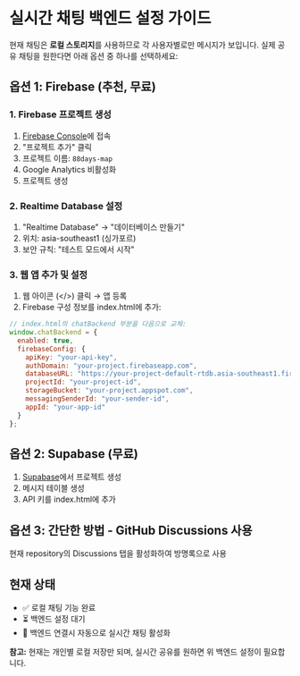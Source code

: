 # 실시간 채팅 백엔드 설정 가이드

현재 채팅은 **로컬 스토리지**를 사용하므로 각 사용자별로만 메시지가 보입니다.
실제 공유 채팅을 원한다면 아래 옵션 중 하나를 선택하세요:

## 옵션 1: Firebase (추천, 무료)

### 1. Firebase 프로젝트 생성
1. [Firebase Console](https://console.firebase.google.com/)에 접속
2. "프로젝트 추가" 클릭
3. 프로젝트 이름: `88days-map`
4. Google Analytics 비활성화
5. 프로젝트 생성

### 2. Realtime Database 설정
1. "Realtime Database" → "데이터베이스 만들기"
2. 위치: asia-southeast1 (싱가포르)
3. 보안 규칙: "테스트 모드에서 시작"

### 3. 웹 앱 추가 및 설정
1. 웹 아이콘 (</>) 클릭 → 앱 등록
2. Firebase 구성 정보를 index.html에 추가:

```javascript
// index.html의 chatBackend 부분을 다음으로 교체:
window.chatBackend = {
  enabled: true,
  firebaseConfig: {
    apiKey: "your-api-key",
    authDomain: "your-project.firebaseapp.com", 
    databaseURL: "https://your-project-default-rtdb.asia-southeast1.firebasedatabase.app",
    projectId: "your-project-id",
    storageBucket: "your-project.appspot.com",
    messagingSenderId: "your-sender-id",
    appId: "your-app-id"
  }
};
```

## 옵션 2: Supabase (무료)
1. [Supabase](https://supabase.com/)에서 프로젝트 생성
2. 메시지 테이블 생성
3. API 키를 index.html에 추가

## 옵션 3: 간단한 방법 - GitHub Discussions 사용
현재 repository의 Discussions 탭을 활성화하여 방명록으로 사용

## 현재 상태
- ✅ 로컬 채팅 기능 완료
- ⏳ 백엔드 설정 대기
- 🔄 백엔드 연결시 자동으로 실시간 채팅 활성화

**참고:** 현재는 개인별 로컬 저장만 되며, 실시간 공유를 원하면 위 백엔드 설정이 필요합니다.